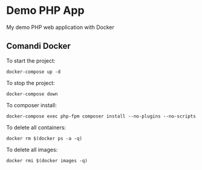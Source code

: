 # Demo PHP App

My demo PHP web application with Docker

## Comandi Docker

To start the project:

`docker-compose up -d`

To stop the project:

`docker-compose down`

To composer install:

`docker-compose exec php-fpm composer install --no-plugins --no-scripts`

To delete all containers:

`docker rm $(docker ps -a -q)`

To delete all images:

`docker rmi $(docker images -q)`
